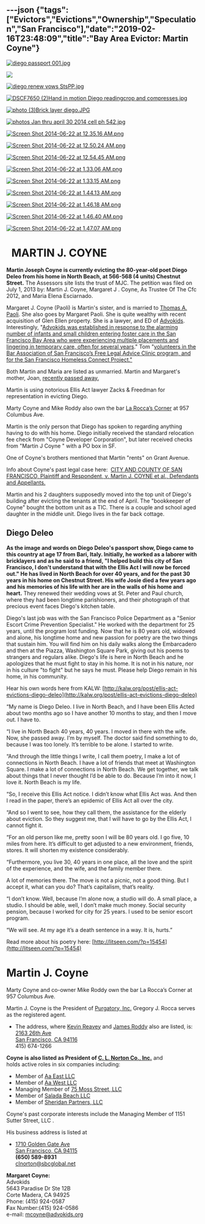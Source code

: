 ---json
{"tags":["Evictors","Evictions","Ownership","Speculation","San Francisco"],"date":"2019-02-16T23:48:09","title":"Bay Area Evictor: Martin Coyne"}
---

[![diego passport 001.jpg](/assets/uploads/diego+passport+001.jpg)](https://images.squarespace-cdn.com/content/v1/52b7d7a6e4b0b3e376ac8ea2/1403423388287-L0UTSGATZGNFBNIDUR2E/ke17ZwdGBToddI8pDm48kH4z98CMRxxavtxAH6f5XEV7gQa3H78H3Y0txjaiv_0fDoOvxcdMmMKkDsyUqMSsMWxHk725yiiHCCLfrh8O1z4YTzHvnKhyp6Da-NYroOW3ZGjoBKy3azqku80C789l0nQwvinDXPV4EYh2MRzm-RQHSgFEQXUDTKxvdClKh-jUEFu3ToHFOfHfjLV5qWFKcQ/diego+passport+001.jpg) 

![](/assets/uploads/image-asset.jpeg)

[![diego renew vows StsPP.jpg](/assets/uploads/diego+renew+vows+StsPP.jpg)](https://images.squarespace-cdn.com/content/v1/52b7d7a6e4b0b3e376ac8ea2/1403423385712-T1389DZAR1JLYWQ8DCO4/ke17ZwdGBToddI8pDm48kGZHMJJSBW4qkg3DnljxRml7gQa3H78H3Y0txjaiv_0fDoOvxcdMmMKkDsyUqMSsMWxHk725yiiHCCLfrh8O1z5QPOohDIaIeljMHgDF5CVlOqpeNLcJ80NK65_fV7S1URpIIt4OF36CmA1FnrELAB5E1kErEzA59hkQWBaogjYvHvuWo2HI-qfHtw_HX4eS0A/diego+renew+vows+StsPP.jpg) 

[![DSCF7650 (2)Hand in motion Diego readingcrop and compresses.jpg](/assets/uploads/DSCF7650+%282%29Hand+in+motion+Diego+readingcrop+and+compresses.jpg)](https://images.squarespace-cdn.com/content/v1/52b7d7a6e4b0b3e376ac8ea2/1403423387079-9F5TOUBHTRN8P96YL59G/ke17ZwdGBToddI8pDm48kOZZSifFvcJR_lqJt9k1_xdZw-zPPgdn4jUwVcJE1ZvWhcwhEtWJXoshNdA9f1qD7Xj1nVWs2aaTtWBneO2WM-ve9d4u1x4e7Ic7Rj7V9CJ_4EKPyK-26r4eLLQ8e2gHfg/DSCF7650+%282%29Hand+in+motion+Diego+readingcrop+and+compresses.jpg) 

[![photo (3)Brick layer diego.JPG](/assets/uploads/photo+%283%29Brick+layer+diego.JPG)](https://images.squarespace-cdn.com/content/v1/52b7d7a6e4b0b3e376ac8ea2/1403423391922-MU4JMD23M0SP8836PQHJ/ke17ZwdGBToddI8pDm48kKmw982fUOZVIQXHUCR1F55Zw-zPPgdn4jUwVcJE1ZvWQUxwkmyExglNqGp0IvTJZUJFbgE-7XRK3dMEBRBhUpw5XnxLBmEFHJGf_0qFdDpmIncOw4kq9OpCHNTYqzGO-E1YJr-Thht9Tdog4YtCwrE/photo+%283%29Brick+layer+diego.JPG) 

[![photos Jan thru april 30 2014 cell ph 542.jpg](/assets/uploads/photos+Jan+thru+april+30+2014+cell+ph+542.jpg)](https://images.squarespace-cdn.com/content/v1/52b7d7a6e4b0b3e376ac8ea2/1403423409940-W8O3TJLNAKJ7P8BAUBZM/ke17ZwdGBToddI8pDm48kDHPSfPanjkWqhH6pl6g5ph7gQa3H78H3Y0txjaiv_0fDoOvxcdMmMKkDsyUqMSsMWxHk725yiiHCCLfrh8O1z4YTzHvnKhyp6Da-NYroOW3ZGjoBKy3azqku80C789l0mwONMR1ELp49Lyc52iWr5dNb1QJw9casjKdtTg1_-y4jz4ptJBmI9gQmbjSQnNGng/photos+Jan+thru+april+30+2014+cell+ph+542.jpg) 

[![Screen Shot 2014-06-22 at 12.35.16 AM.png](/assets/uploads/Screen+Shot+2014-06-22+at+12.35.16+AM.png)](https://images.squarespace-cdn.com/content/v1/52b7d7a6e4b0b3e376ac8ea2/1403423394374-BJA5KAHMD68AF66HGF1Q/ke17ZwdGBToddI8pDm48kIXThrtUSm8LHynbd46eQEtZw-zPPgdn4jUwVcJE1ZvWQUxwkmyExglNqGp0IvTJZUJFbgE-7XRK3dMEBRBhUpxLPRDKo7FXxrLI9teAgOhsbsm3f_MeOTxS6CNELb7k3hhH9b2BhzW-dD-lX3VWxeE/Screen+Shot+2014-06-22+at+12.35.16+AM.png) 

[![Screen Shot 2014-06-22 at 12.50.24 AM.png](/assets/uploads/Screen+Shot+2014-06-22+at+12.50.24+AM.png)](https://images.squarespace-cdn.com/content/v1/52b7d7a6e4b0b3e376ac8ea2/1403423397219-V3AD3IU8IRYBWZL8OWLB/ke17ZwdGBToddI8pDm48kBMSFrEYmTrkArege2u2X9IUqsxRUqqbr1mOJYKfIPR7LoDQ9mXPOjoJoqy81S2I8N_N4V1vUb5AoIIIbLZhVYxCRW4BPu10St3TBAUQYVKcgnvQLKMSqMz99h29YWvsQpLjjzaCXT8wsa9XXjXLYwE3u6z16v_gcg-_pjU_6z3l/Screen+Shot+2014-06-22+at+12.50.24+AM.png) 

[![Screen Shot 2014-06-22 at 12.54.45 AM.png](/assets/uploads/Screen+Shot+2014-06-22+at+12.54.45+AM.png)](https://images.squarespace-cdn.com/content/v1/52b7d7a6e4b0b3e376ac8ea2/1403423399894-N5DAJVFFMHX94V23EB2B/ke17ZwdGBToddI8pDm48kHuZD2SIvlhQVdRpzPJyp0FZw-zPPgdn4jUwVcJE1ZvWQUxwkmyExglNqGp0IvTJZUJFbgE-7XRK3dMEBRBhUpyuDR_QxaP2KRgvmr3aghKk-tVHE4Lyh1lh2wCcDudPW3T2VLFpLNgn7LzLXk5funk/Screen+Shot+2014-06-22+at+12.54.45+AM.png) 

[![Screen Shot 2014-06-22 at 1.33.06 AM.png](/assets/uploads/Screen+Shot+2014-06-22+at+1.33.06+AM.png)](https://images.squarespace-cdn.com/content/v1/52b7d7a6e4b0b3e376ac8ea2/1403425705313-IDCF7T1PPHXDF81D383B/ke17ZwdGBToddI8pDm48kAJ_kC73FUWsybkrALuZwrJZw-zPPgdn4jUwVcJE1ZvWQUxwkmyExglNqGp0IvTJZUJFbgE-7XRK3dMEBRBhUpy26pqQ1xhzAWD3JmqDqtFQCmqDIgRalQALfrwHs21upmssk3a7XAf0ktfGWCBGJNo/Screen+Shot+2014-06-22+at+1.33.06+AM.png) 

[![Screen Shot 2014-06-22 at 1.33.15 AM.png](/assets/uploads/Screen+Shot+2014-06-22+at+1.33.15+AM.png)](https://images.squarespace-cdn.com/content/v1/52b7d7a6e4b0b3e376ac8ea2/1403425705346-IYIWM03SMFOXREWBJMZF/ke17ZwdGBToddI8pDm48kLSCSdEg_QardJ190EJMGqtZw-zPPgdn4jUwVcJE1ZvWEtT5uBSRWt4vQZAgTJucoTqqXjS3CfNDSuuf31e0tVFLm2bJcDAr65DRiQ2CLBAqmVZk_LPGgQR_-yDxLW3-RGbSd6kfRtgWHgNMDgGnmDY/Screen+Shot+2014-06-22+at+1.33.15+AM.png) 

[![Screen Shot 2014-06-22 at 1.44.13 AM.png](/assets/uploads/Screen+Shot+2014-06-22+at+1.44.13+AM.png)](https://images.squarespace-cdn.com/content/v1/52b7d7a6e4b0b3e376ac8ea2/1403426456597-MYF2FJ2NKGMTS33XZLAW/ke17ZwdGBToddI8pDm48kItIigGbmsSZ_6uHcnwesqpZw-zPPgdn4jUwVcJE1ZvWEtT5uBSRWt4vQZAgTJucoTqqXjS3CfNDSuuf31e0tVEVKaIUwFCoV4yOZMwKPpg55jVRtA_vDhZ55IeYz8iLDGQ6l2WM7tn7mqHTODzkmeM/Screen+Shot+2014-06-22+at+1.44.13+AM.png) 

[![Screen Shot 2014-06-22 at 1.46.18 AM.png](/assets/uploads/Screen+Shot+2014-06-22+at+1.46.18+AM.png)](https://images.squarespace-cdn.com/content/v1/52b7d7a6e4b0b3e376ac8ea2/1403426462040-2CZMUDNGP8XTUTJOO4N3/ke17ZwdGBToddI8pDm48kIbTeRDLWfjAgOXyJu7mLi1Zw-zPPgdn4jUwVcJE1ZvWQUxwkmyExglNqGp0IvTJZUJFbgE-7XRK3dMEBRBhUpxmLb-61291P8Loi02XNvanRrkBHvHkab3E1eiFgz3XWgcgWxymSkqt0aMIFtg_nCg/Screen+Shot+2014-06-22+at+1.46.18+AM.png) 

[![Screen Shot 2014-06-22 at 1.46.40 AM.png](/assets/uploads/Screen+Shot+2014-06-22+at+1.46.40+AM.png)](https://images.squarespace-cdn.com/content/v1/52b7d7a6e4b0b3e376ac8ea2/1403426471923-CM682QX3I4HX6JJUEBEU/ke17ZwdGBToddI8pDm48kF--6eIWWh5paO45iivWXihZw-zPPgdn4jUwVcJE1ZvWEtT5uBSRWt4vQZAgTJucoTqqXjS3CfNDSuuf31e0tVEG35D_fnWpqVeBSw7LKeehj0LsPY-CT0TSkqVg55m3VWQ6l2WM7tn7mqHTODzkmeM/Screen+Shot+2014-06-22+at+1.46.40+AM.png) 

[![Screen Shot 2014-06-22 at 1.47.07 AM.png](/assets/uploads/Screen+Shot+2014-06-22+at+1.47.07+AM.png)](https://images.squarespace-cdn.com/content/v1/52b7d7a6e4b0b3e376ac8ea2/1403426472690-NC1M48SHBFHN2455DCL8/ke17ZwdGBToddI8pDm48kDWcY0ojXZ-Uau8ItUBWm7tZw-zPPgdn4jUwVcJE1ZvWQUxwkmyExglNqGp0IvTJZamWLI2zvYWH8K3-s_4yszcp2ryTI0HqTOaaUohrI8PIY_rLsxdkwp7lQSvotuybE0M6_brLVC5WtKAW1Xl4Vh0/Screen+Shot+2014-06-22+at+1.47.07+AM.png) 

  MARTIN J. COYNE
=================

**Martin Joseph Coyne is currently evicting the 80-year-old poet Diego Deleo from his home in North Beach, at 566-568 (4 units) Chestnut Street.** The Assessors site lists the trust of MJC. The petition was filed on July 1, 2013 by: Martin J. Coyne, Margaret J . Coyne, As Trustee Of The Cfc 2012, and Maria Elena Esciarnado.

Margaret J. Coyne (Paoli) is Martin's sister, and is married to [Thomas A. Paoli](http://www.paoligeerhart.com/attorneys/tom-paoli/). She also goes by Margaret Paoli. She is quite wealthy with recent acquisition of Glen Ellen property. She is a lawyer, and ED of [Advokids](http://members.calbar.ca.gov/fal/Member/Detail/104331). Interestingly, "[Advokids was established in response to the alarming number of infants and small children entering foster care in the San Francisco Bay Area who were experiencing multiple placements and lingering in temporary care, often for several years](http://advokids.org/about-us/)." Tom "[volunteers in the Bar Association of San Francisco’s Free Legal Advice Clinic program, and for the San Francisco Homeless Connect Project."](http://www.paoligeerhart.com/attorneys/tom-paoli/)

Both Martin and Maria are listed as unmarried. Martin and Margaret's mother, Joan, [recently passed away.](http://www.legacy.com/obituaries/sfgate/obituary.aspx?pid=164388608)

Martin is using notorious Ellis Act lawyer Zacks & Freedman for representation in evicting Diego.

Marty Coyne and Mike Roddy also own the bar [La Rocca’s Corner](http://www.sfgate.com/bayarea/article/Leo-La-Rocca-his-North-Beach-saloon-was-2541697.php) at 957 Columbus Ave. 

Martin is the only person that Diego has spoken to regarding anything having to do with his home. Diego initially received the standard relocation fee check from "Coyne Developer Corporation", but later received checks from "Martin J Coyne " with a PO box in SF.

One of Coyne's brothers mentioned that Martin "rents" on Grant Avenue.

Info about Coyne's past legal case here:  [CITY AND COUNTY OF SAN FRANCISCO, Plaintiff and Respondent, v. Martin J. COYNE et al., Defendants and Appellants.](http://caselaw.findlaw.com/ca-court-of-appeal/1019103.html)

Martin and his 2 daughters supposedly moved into the top unit of Diego's building after evicting the tenants at the end of April. The "bookkeeper of Coyne" bought the bottom unit as a TIC. There is a couple and school aged daughter in the middle unit. Diego lives in the far back cottage.

**Diego Deleo**
---------------

**As the image and words on Diego Deleo's passport show, Diego came to this country at age 17 from Bari, Italy. Initially, he worked as a laborer with bricklayers and as he said to a friend, "I helped build this city of San Francisco, I don't understand that with the Ellis Act I will now be forced out." He has lived in North Beach for over 40 years, and for the past 30 years in his home on Chestnut Street. His wife Josie died a few years ago and his memories of his life with her are in the walls of his home and heart.** They renewed their wedding vows at St. Peter and Paul church, where they had been longtime parishioners, and their photograph of that precious event faces Diego's kitchen table.

Diego's last job was with the San Francisco Police Department as a "Senior Escort Crime Prevention Specialist." He worked with the department for 25 years, until the program lost funding. Now that he is 80 years old, widowed and alone, his longtime home and new passion for poetry are the two things that sustain him. You will find him on his daily walks along the Embarcadero and then at the Piazza, Washington Square Park, giving out his poems to strangers and regulars alike. Diego's life is here in North Beach and he apologizes that he must fight to stay in his home. It is not in his nature, nor in his culture "to fight" but he says he must. Please help Diego remain in his home, in his community.

Hear his own words here from KALW: [http://kalw.org/post/ellis-act-evictions-diego-deleo](http://kalw.org/post/ellis-act-evictions-diego-deleo)

“My name is Diego Deleo. I live in North Beach, and I have been Ellis Acted about two months ago so I have another 10 months to stay, and then I move out. I have to.

“I live in North Beach 40 years, 40 years. I moved in there with the wife. Now, she passed away. I’m by myself. The doctor said find something to do, because I was too lonely. It’s terrible to be alone. I started to write.

“And through the little things I write, I call them poetry, I make a lot of connections in North Beach. I have a lot of friends that meet at Washington Square. I make a lot of connections in North Beach. We get together, we talk about things that I never thought I’d be able to do. Because I’m into it now, I love it. North Beach is my life.

“So, I receive this Ellis Act notice. I didn’t know what Ellis Act was. And then I read in the paper, there’s an epidemic of Ellis Act all over the city.

“And so I went to see, how they call them, the assistance for the elderly about eviction. So they suggest me, that I will have to go by the Ellis Act, I cannot fight it.

“For an old person like me, pretty soon I will be 80 years old. I go five, 10 miles from here. It’s difficult to get adjusted to a new environment, friends, stores. It will shorten my existence considerably.

“Furthermore, you live 30, 40 years in one place, all the love and the spirit of the experience, and the wife, and the family member there.

A lot of memories there. The move is not a picnic, not a good thing. But I accept it, what can you do? That’s capitalism, that’s reality.

“I don’t know. Well, because I’m alone now, a studio will do. A small place, a studio. I should be able, well, I don’t make much money. Social security pension, because I worked for city for 25 years. I used to be senior escort program.

“We will see. At my age it’s a death sentence in a way. It is, hurts.”

Read more about his poetry here: [http://litseen.com/?p=15454](http://litseen.com/?p=15454)

**Martin J. Coyne**
===================

Marty Coyne and co-owner Mike Roddy own the bar La Rocca’s Corner at  957 Columbus Ave.  
  
Martin J. Coyne is the President of [Purgatory, Inc.](http://www.corporationwiki.com/California/San-Francisco/purgatory-inc/42643281.aspx) Gregory J. Rocca serves as the registered agent.

*   The address, where [Kevin Reavey](http://www.corporationwiki.com/California/San-Francisco/kevin-reavey/40405682.aspx) and [James Roddy](http://www.corporationwiki.com/California/San-Francisco/james-roddy/92245205.aspx) also are listed, is:  
    [2163 26th Ave](http://www.corporationwiki.com/California/San-Francisco/2163-26th-Ave-San-Francisco-CA-94116-a20601417.aspx)  
    [San Francisco, CA 94116](http://www.corporationwiki.com/California/San-Francisco/2163-26th-Ave-San-Francisco-CA-94116-a20601417.aspx)  
    415) 674-1266

**Coyne is also listed as President of [C. L. Norton Co., Inc.](http://www.corporationwiki.com/California/South-San-Francisco/c-l-norton-co-inc/39731588.aspx)** and  
holds active roles in six companies including:

*   Member of [Aa East LLC](http://www.corporationwiki.com/California/San-Francisco/aa-east-llc/46891965.aspx)
*   Member of [Aa West LLC](http://www.corporationwiki.com/California/San-Francisco/aa-west-llc/46891969.aspx)
*   Managing Member of [75 Moss Street, LLC](http://www.corporationwiki.com/California/San-Francisco/75-moss-street-llc/46804582.aspx)
*   Member of [Salada Beach LLC](http://www.corporationwiki.com/California/San-Francisco/salada-beach-llc/46256732.aspx)
*   Member of [Sheridan Partners, LLC](http://www.corporationwiki.com/California/San-Francisco/sheridan-partners-llc/46592041.aspx)

Coyne's past corporate interests include the Managing Member of 1151 Sutter Street, LLC .

His business address is listed at

*   [1710 Golden Gate Ave](http://www.corporationwiki.com/California/San-Francisco/1710-Golden-Gate-Ave-San-Francisco-CA-94115-a20252439.aspx)  
    [San Francisco, CA 94115](http://www.corporationwiki.com/California/San-Francisco/1710-Golden-Gate-Ave-San-Francisco-CA-94115-a20252439.aspx)  
    **(650) 589-8931**  
    [clnorton@sbcglobal.net](mailto:clnorton@sbcglobal.net)

**Margaret Coyne:**  
Advokids  
5643 Paradise Dr Ste 12B  
Corte Madera, CA 94925  
Phone: (415) 924-0587  
**F**ax Number:(415) 924-0586  
e-mail: [mcoyne@advokids.org](mailto:mcoyne@advokids.org)